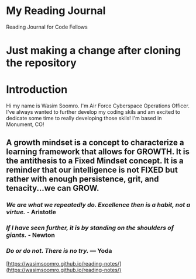 # My Reading Journal
Reading Journal for Code Fellows

# Just making a change after cloning the repository

# Introduction
Hi my name is Wasim Soomro. I'm Air Force Cyberspace Operations Officer. I've always wanted to further develop my coding skils and am excited to dedicate some time to really developing those skils! I'm based in Monument, CO! 

## A growth mindset is a concept to characterize a learning framework that allows for GROWTH. It is the antithesis to a Fixed Mindset concept. It is a reminder that our intelligence is not FIXED but rather with enough persistence, grit, and tenacity...we can GROW. 

### *We are what we repeatedly do. Excellence then is a habit, not a virtue.* - **Aristotle**
### _If I have seen further, it is by standing on the shoulders of giants._ - **Newton**
### *Do or do not. There is no try.* — **Yoda**

[https://wasimsoomro.github.io/reading-notes/](https://wasimsoomro.github.io/reading-notes/)
